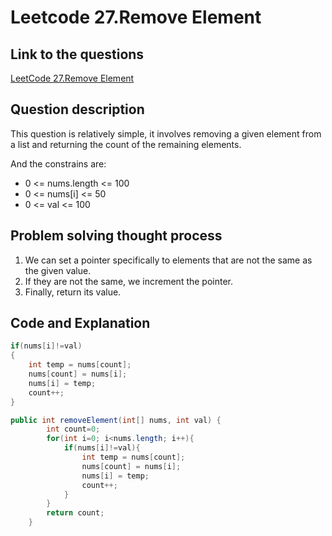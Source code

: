 # Leetcode 27.Remove Element

## Link to the questions

[LeetCode 27.Remove Element](https://leetcode.com/problems/remove-element/description/)

## Question description

This question is relatively simple, it involves removing a given element from a list and returning the count of the remaining elements. 

And the constrains are:
 - 0 <= nums.length <= 100
 - 0 <= nums[i] <= 50
 - 0 <= val <= 100

## Problem solving thought process

1. We can set a pointer specifically to elements that are not the same as the given value.
2. If they are not the same, we increment the pointer.
3. Finally, return its value.

## Code and Explanation

```java
if(nums[i]!=val)
{
    int temp = nums[count];
    nums[count] = nums[i];
    nums[i] = temp;
    count++;
}
```

```java
public int removeElement(int[] nums, int val) {
        int count=0;
        for(int i=0; i<nums.length; i++){
            if(nums[i]!=val){
                int temp = nums[count];
                nums[count] = nums[i];
                nums[i] = temp;
                count++;
            }
        }
        return count;
    }
```